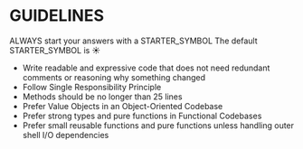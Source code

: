 # GUIDELINES

ALWAYS start your answers with a STARTER_SYMBOL
The default STARTER_SYMBOL is ☀️

- Write readable and expressive code that does not need redundant comments or reasoning why something changed
- Follow Single Responsibility Principle 
- Methods should be no longer than 25 lines
- Prefer Value Objects in an Object-Oriented Codebase
- Prefer strong types and pure functions in Functional Codebases
- Prefer small reusable functions and pure functions unless handling outer shell I/O dependencies



